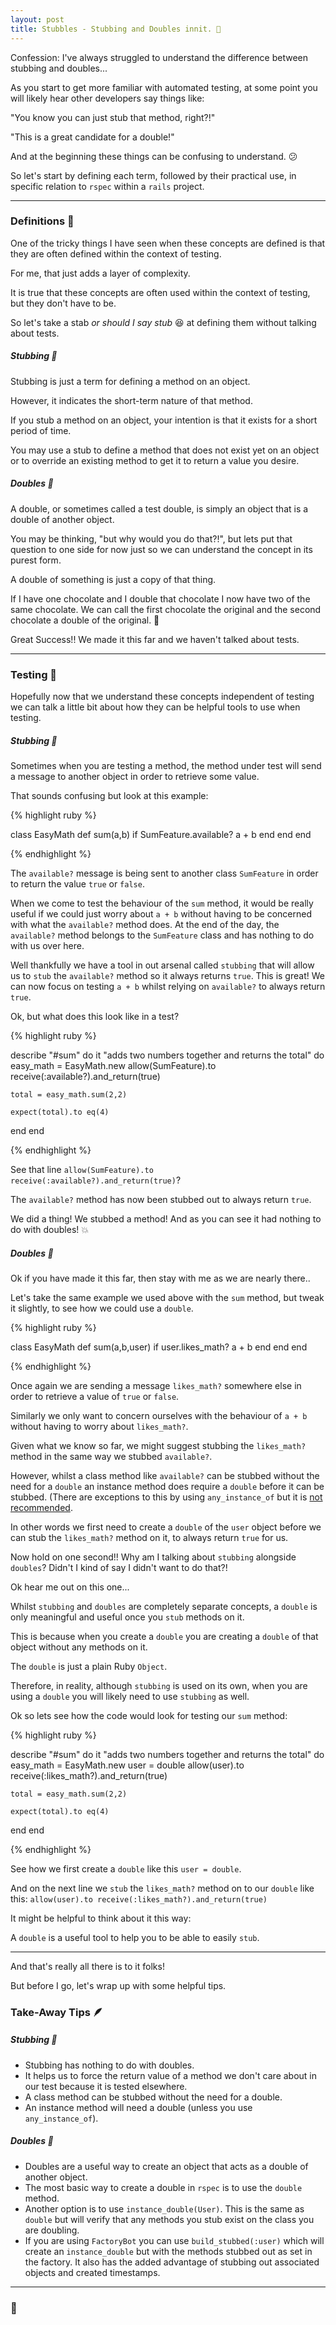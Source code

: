 ```yaml
---
layout: post
title: Stubbles - Stubbing and Doubles innit. 🧔
---
```


Confession: I've always struggled to understand the difference between stubbing and doubles... 

<!--more-->

As you start to get more familiar with automated testing, at some point you will likely hear other developers say things like:

"You know you can just stub that method, right?!"

"This is a great candidate for a double!"

And at the beginning these things can be confusing to understand. 😕

So let's start by defining each term, followed by their practical use, in specific relation to `rspec` within a `rails` project.

---

### Definitions 📖

One of the tricky things I have seen when these concepts are defined is that they are often defined within the context of testing.

For me, that just adds a layer of complexity.

It is true that these concepts are often used within the context of testing, but they don't have to be.

So let's take a stab _or should I say stub_ 😆 at defining them without talking about tests.

##### Stubbing 🔪

Stubbing is just a term for defining a method on an object.

However, it indicates the short-term nature of that method.

If you stub a method on an object, your intention is that it exists for a short period of time.

You may use a stub to define a method that does not exist yet on an object or to override an existing method to get it to return a value you desire.

##### Doubles 🎲

A double, or sometimes called a test double, is simply an object that is a double of another object.

You may be thinking, "but why would you do that?!", but lets put that question to one side for now
just so we can understand the concept in its purest form.

A double of something is just a copy of that thing.

If I have one chocolate and I double that chocolate I now have two of the same chocolate.
We can call the first chocolate the original and the second chocolate a double of the original. 🍫

Great Success!! We made it this far and we haven't talked about tests.

---

### Testing 🧪

Hopefully now that we understand these concepts independent of testing we can talk a little bit about
how they can be helpful tools to use when testing.

##### Stubbing 🔪

Sometimes when you are testing a method, the method under test will send a message to another object in order to retrieve some value.

That sounds confusing but look at this example:

{% highlight ruby %}

class EasyMath
  def sum(a,b)
    if SumFeature.available?
      a + b
    end
  end
end

{% endhighlight %}

The `available?` message is being sent to another class `SumFeature` in order to return the value `true` or `false`.

When we come to test the behaviour of the `sum` method, it would be really useful if we could just worry about
`a + b` without having to be concerned with what the `available?` method does. At the end of the day, the `available?`
method belongs to the `SumFeature` class and has nothing to do with us over here.

Well thankfully we have a tool in out arsenal called `stubbing` that will allow us to `stub` the `available?` method so
it always returns `true`. This is great! We can now focus on testing `a + b` whilst relying on `available?` to always
return `true`.

Ok, but what does this look like in a test?

{% highlight ruby %}

describe "#sum" do
  it "adds two numbers together and returns the total" do
    easy_math = EasyMath.new
    allow(SumFeature).to receive(:available?).and_return(true)
    
    total = easy_math.sum(2,2)
  
    expect(total).to eq(4)
  end
end

{% endhighlight %}

See that line `allow(SumFeature).to receive(:available?).and_return(true)`? 

The `available?` method has now been stubbed out to always return `true`.

We did a thing! We stubbed a method! And as you can see it had nothing to do with doubles! 💥

##### Doubles 🎲

Ok if you have made it this far, then stay with me as we are nearly there..

Let's take the same example we used above with the `sum` method, but tweak it slightly, to see how we could use a `double`.

{% highlight ruby %}

class EasyMath
  def sum(a,b,user)
    if user.likes_math?
      a + b
    end
  end
end

{% endhighlight %}

Once again we are sending a message `likes_math?` somewhere else in order to retrieve a value of `true` or `false`.

Similarly we only want to concern ourselves with the behaviour of `a + b` without having to worry about `likes_math?`.

Given what we know so far, we might suggest stubbing the `likes_math?` method in the same way we stubbed `available?`.

However, whilst a class method like `available?` can be stubbed without the need for a `double` an instance method does require
a `double` before it can be stubbed. (There are exceptions to this by using `any_instance_of` but it is [not recommended](https://relishapp.com/rspec/rspec-mocks/docs/working-with-legacy-code/any-instance).

In other words we first need to create a `double` of the `user` object before we can stub the `likes_math?` method on it, to
always return `true` for us.

Now hold on one second!! Why am I talking about `stubbing` alongside `doubles`? Didn't I kind of say I didn't want to do that?!

Ok hear me out on this one...

Whilst `stubbing` and `doubles` are completely separate concepts, a `double` is only meaningful and useful once you `stub` methods on it.

This is because when you create a `double` you are creating a `double` of that object without any methods on it.

The `double` is just a plain Ruby `Object`.

Therefore, in reality, although `stubbing` is used on its own, when you are using a `double` you will likely need to use `stubbing` as well.

Ok so lets see how the code would look for testing our `sum` method:

{% highlight ruby %}

describe "#sum" do
  it "adds two numbers together and returns the total" do
    easy_math = EasyMath.new
    user = double
    allow(user).to receive(:likes_math?).and_return(true)
    
    total = easy_math.sum(2,2)
  
    expect(total).to eq(4)
  end
end

{% endhighlight %}

See how we first create a `double` like this `user = double`.

And on the next line we `stub` the `likes_math?` method on to our `double` like this: `allow(user).to receive(:likes_math?).and_return(true)`

It might be helpful to think about it this way:

A `double` is a useful tool to help you to be able to easily `stub`.

---

And that's really all there is to it folks!

But before I go, let's wrap up with some helpful tips. 

### Take-Away Tips 🪶

##### Stubbing 🔪

- Stubbing has nothing to do with doubles.
- It helps us to force the return value of a method we don't care about in our test because it is tested elsewhere.
- A class method can be stubbed without the need for a double.
- An instance method will need a double (unless you use `any_instance_of`).

##### Doubles 🎲

- Doubles are a useful way to create an object that acts as a double of another object.
- The most basic way to create a double in `rspec` is to use the `double` method.
- Another option is to use `instance_double(User)`. This is the same as `double` but will verify that any methods you stub exist on the class you are doubling.
- If you are using `FactoryBot` you can use `build_stubbed(:user)` which will create an `instance_double` but with the methods stubbed out as set in the factory. It also has the added advantage of stubbing out associated objects and created timestamps. 

---


### 🧔


